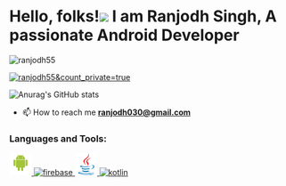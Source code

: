 
# Hello, folks!<img src="https://raw.githubusercontent.com/MartinHeinz/MartinHeinz/master/wave.gif" width="30px"> I am Ranjodh Singh, A passionate Android Developer 
<p align="left"> <img src="https://komarev.com/ghpvc/?username=ranjodh55&label=Profile%20views&color=0e75b6&style=flat" alt="ranjodh55" /> </p>

<p align="left"> <a href="https://github.com/ryo-ma/github-profile-trophy"><img src="https://github-profile-trophy.vercel.app/?username=ranjodh55&" alt="ranjodh55&count_private=true" /></a> </p>



![Anurag's GitHub stats](https://github-readme-stats.vercel.app/api?username=ranjodh55&count_private=true)

- 📫 How to reach me **ranjodh030@gmail.com**
<h3 align="left">Languages and Tools:</h3>

<p align="left"> <a href="https://developer.android.com" target="_blank"> <img src="https://raw.githubusercontent.com/devicons/devicon/master/icons/android/android-original-wordmark.svg" alt="android" width="40" height="40"/> </a> <a href="https://firebase.google.com/" target="_blank"> <img src="https://www.vectorlogo.zone/logos/firebase/firebase-icon.svg" alt="firebase" width="40" height="40"/> </a> <a href="https://www.java.com" target="_blank"> <img src="https://raw.githubusercontent.com/devicons/devicon/master/icons/java/java-original.svg" alt="java" width="40" height="40"/> </a>
<a align="left"> <a href="https://kotlinlang.org" target="_blank"> <img src="https://www.vectorlogo.zone/logos/kotlinlang/kotlinlang-icon.svg" alt="kotlin" width="40" height="40"/> </a> </p>








